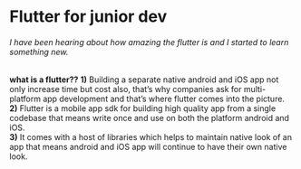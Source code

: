 # Flutter for junior dev
###### I have been hearing about how amazing the flutter is and I started to learn something new. 
 **what is a  flutter??**
    **1)** Building a separate native android and iOS app not only increase time but cost also, that’s why companies ask for multi-platform           app development and that’s where flutter comes into the picture.\
   **2)** Flutter is a mobile app sdk for building high quality app from a single codebase that means write once and use on both the                  platform android and iOS.\
   **3)** It comes with a host of libraries which helps to maintain native look of an app that means android and iOS app will continue to             have their own native look.
